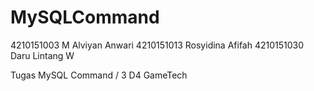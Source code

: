 # MySQLCommand
4210151003 M Alviyan Anwari
4210151013 Rosyidina Afifah
4210151030 Daru Lintang W

Tugas MySQL Command / 3 D4 GameTech
